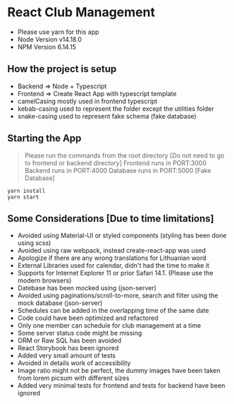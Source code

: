 # React Club Management

- Please use yarn for this app
- Node Version v14.18.0
- NPM Version 6.14.15

## How the project is setup

- Backend => Node + Typescript
- Frontend => Create React App with typescript template
- camelCasing mostly used in frontend typescript
- kebab-casing used to represent the folder except the utilities folder
- snake-casing used to represent fake schema (fake database)

## Starting the App

> Please run the commands from the root directory [Do not need to go to frontend or backend directory]
> Frontend runs in PORT:3000
> Backend runs in PORT:4000
> Database runs in PORT:5000 [Fake Database]

```shell
yarn install
yarn start
```

## Some Considerations [Due to time limitations]

- Avoided using Material-UI or styled components (styling has been done using scss)
- Avoided using raw webpack, instead create-react-app was used
- Apologize if there are any wrong translations for Lithuanian word
- External Libraries used for calendar, didn't had the time to make it
- Supports for Internet Explorer 11 or prior Safari 14.1. (Please use the modern browsers)
- Datebase has been mocked using (json-server)
- Avoided using paginations/scroll-to-more, search and filter using the mock database (json-server)
- Schedules can be added in the overlapping time of the same date
- Code could have been optimized and refactored
- Only one member can schedule for club management at a time
- Some server status code might be missing
- ORM or Raw SQL has been avoided
- React Storybook has been ignored
- Added very small amount of tests
- Avoided in details work of accessibility
- Image ratio might not be perfect, the dummy images have been taken from lorem picsum with different sizes
- Added very minimal tests for frontend and tests for backend have been ignored